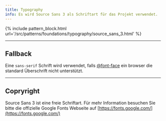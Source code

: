 ```yaml
---
title: Typography
info: Es wird Source Sans 3 als Schriftart für das Projekt verwendet.
---
```


{% include pattern_block.html url='/src/patterns/foundations/typography/source_sans_3.html' %}

---

## Fallback

Eine `sans-serif` Schrift wird verwendet, falls [@font-face](https://www.w3schools.com/cssref/css3_pr_font-face_rule.asp) ein browser die standard Überschrift nicht unterstützt. 

---

## Copryright 

Source Sans 3 ist eine freie Schriftart. Für mehr Information besuchen Sie bitte die offizielle Google Fonts Webseite auf [https://fonts.google.com/](https://fonts.google.com/)